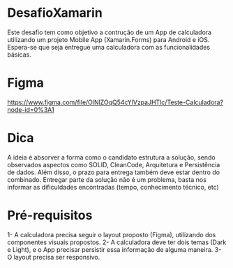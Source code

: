 # DesafioXamarin
Este desafio tem como objetivo a contrução de um App de calculadora utilizando um projeto Mobile App (Xamarin.Forms) para Android e iOS. Espera-se que seja entregue uma calculadora com as funcionalidades básicas.

# Figma
https://www.figma.com/file/OlNlZOqQ54cYlVzpaJHTlc/Teste-Calculadora?node-id=0%3A1

# Dica
A ideia é absorver a forma como o candidato estrutura a solução, sendo observados aspectos como SOLID, CleanCode, Arquitetura e Persistência de dados. Além disso, o prazo para entrega também deve estar dentro do combinado. Entregar parte da solução não é um problema, basta nos informar as dificuldades encontradas (tempo, conhecimento técnico, etc)

# Pré-requisitos
1- A calculadora precisa seguir o layout proposto (Figma), utilizando dos componentes visuais propostos.
2- A calculadora deve ter dois temas (Dark e Light), e o App precisar persistir essa informação de alguma maneira.
3- O layout precisa ser responsivo.
